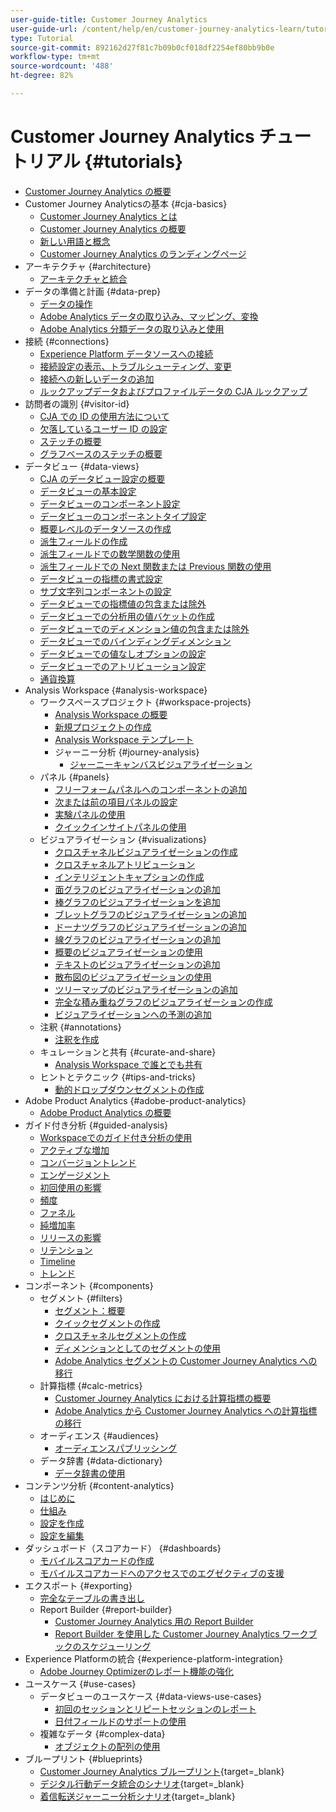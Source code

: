 ```yaml
---
user-guide-title: Customer Journey Analytics
user-guide-url: /content/help/en/customer-journey-analytics-learn/tutorials/overview.html
type: Tutorial
source-git-commit: 892162d27f81c7b09b0cf018df2254ef80bb9b0e
workflow-type: tm+mt
source-wordcount: '488'
ht-degree: 82%

---
```



# Customer Journey Analytics チュートリアル {#tutorials}

+ [Customer Journey Analytics の概要](overview.md)
+ Customer Journey Analyticsの基本 {#cja-basics}
   + [Customer Journey Analytics とは](cja-basics/what-is-customer-journey-analytics.md)
   + [Customer Journey Analytics の概要](cja-basics/understanding-customer-journey-analytics.md)
   + [新しい用語と概念](cja-basics/new-terms-and-concepts-in-cja.md)
   + [Customer Journey Analytics のランディングページ](cja-basics/customer-journey-analytics-landing-page.md)
+ アーキテクチャ {#architecture}
   + [アーキテクチャと統合](architecture/architecture-and-integrations-of-cja.md)
+ データの準備と計画 {#data-prep}
   + [データの操作](data-prep/working-with-data-in-cja.md)
   + [Adobe Analytics データの取り込み、マッピング、変換](data-prep/ingest-map-and-transform-adobe-analytics-data.md)
   + [Adobe Analytics 分類データの取り込みと使用](data-prep/ingest-and-use-analytics-classifications.md)
+ 接続 {#connections}
   + [Experience Platform データソースへの接続](connections/connecting-customer-journey-analytics-to-data-sources-in-platform.md)
   + [接続設定の表示、トラブルシューティング、変更](connections/connections-details-experience-in-cja.md)
   + [接続への新しいデータの追加](connections/add-past-data-to-an-existing-connection-in-cja.md)
   + [ルックアップデータおよびプロファイルデータの CJA ルックアップ](connections/cja-lookup-data.md)
+ 訪問者の識別 {#visitor-id}
   + [CJA での ID の使用方法について](visitor-id/understanding-how-customer-journey-analytics-uses-identity.md)
   + [欠落しているユーザー ID の設定](visitor-id/configure-missing-person-id.md)
   + [ステッチの概要](visitor-id/overview-of-stitching.md)
   + [グラフベースのステッチの概要](visitor-id/graph-based-stitching-overview.md)
+ データビュー {#data-views}
   + [CJA のデータビュー設定の概要](data-views/overview-of-configuring-data-views-for-cja.md)
   + [データビューの基本設定](data-views/basic-configuration-for-data-views.md)
   + [データビューのコンポーネント設定](data-views/configuring-component-settings-in-data-views.md)
   + [データビューのコンポーネントタイプ設定](data-views/component-type-settings-in-data-views.md)
   + [概要レベルのデータソースの作成](data-views/create-summary-level-data-sources.md)
   + [派生フィールドの作成](data-views/derived-fields-in-cja.md)
   + [派生フィールドでの数学関数の使用](data-views/use-the-math-function-in-derived-fields.md)
   + [派生フィールドでの Next 関数または Previous 関数の使用](data-views/use-the-next-previous-function-in-derived-fields.md)
   + [データビューの指標の書式設定](data-views/formatting-metrics-in-data-views.md)
   + [サブ文字列コンポーネントの設定](data-views/configure-substring-component-settings.md)
   + [データビューでの指標値の包含または除外](data-views/include-or-exclude-metric-values-in-data-views.md)
   + [データビューでの分析用の値バケットの作成](data-views/creating-value-buckets-in-data-views-for-analysis.md)
   + [データビューでのディメンション値の包含または除外](data-views/include-or-exclude-dimension-values-in-data-views.md)
   + [データビューでのバインディングディメンション](data-views/binding-dimensions-in-data-views.md)
   + [データビューでの値なしオプションの設定](data-views/configure-no-value-options-in-data-views.md)
   + [データビューでのアトリビューション設定](data-views/attribution-settings-in-data-views.md)
   + [通貨換算](data-views/currency-conversion.md)
+ Analysis Workspace {#analysis-workspace}
   + ワークスペースプロジェクト {#workspace-projects}
      + [Analysis Workspace の概要](analysis-workspace/workspace-projects/analysis-workspace-overview.md)
      + [新規プロジェクトの作成](analysis-workspace/workspace-projects/build-a-new-project.md)
      + [Analysis Workspace テンプレート](analysis-workspace/workspace-projects/analysis-workspace-templates.md)
      + ジャーニー分析 {#journey-analysis}
         + [ジャーニーキャンバスビジュアライゼーション](analysis-workspace/workspace-projects/journey-analysis/journey-canvas-viz.md)
   + パネル {#panels}
      + [フリーフォームパネルへのコンポーネントの追加](analysis-workspace/panels/add-components-to-the-freeform-panel.md)
      + [次または前の項目パネルの設定](analysis-workspace/panels/configure-next-previous-item-panel.md)
      + [実験パネルの使用](analysis-workspace/panels/use-the-experimentation-panel.md)
      + [クイックインサイトパネルの使用](analysis-workspace/panels/use-the-quick-insights-panel.md)
   + ビジュアライゼーション {#visualizations}
      + [クロスチャネルビジュアライゼーションの作成](analysis-workspace/visualizations/creating-cross-channel-visualizations-in-customer-journey-analytics.md)
      + [クロスチャネルアトリビューション](analysis-workspace/visualizations/cross-channel-attribution-in-customer-journey-analytics.md)
      + [インテリジェントキャプションの作成](analysis-workspace/visualizations/intelligent-captions.md)
      + [面グラフのビジュアライゼーションの追加](analysis-workspace/visualizations/add-area-visualizations.md)
      + [棒グラフのビジュアライゼーションを追加](analysis-workspace/visualizations/add-bar-visualizations.md)
      + [ブレットグラフのビジュアライゼーションの追加](analysis-workspace/visualizations/add-bullet-graph-visualizations.md)
      + [ドーナツグラフのビジュアライゼーションの追加](analysis-workspace/visualizations/add-donut-visualizations.md)
      + [線グラフのビジュアライゼーションの追加](analysis-workspace/visualizations/add-line-visualizations.md)
      + [概要のビジュアライゼーションの使用](analysis-workspace/visualizations/use-summary-visualizations.md)
      + [テキストのビジュアライゼーションの追加](analysis-workspace/visualizations/add-text-visualizations.md)
      + [散布図のビジュアライゼーションの使用](analysis-workspace/visualizations/use-scatterplot-visualizations.md)
      + [ツリーマップのビジュアライゼーションの追加](analysis-workspace/visualizations/add-treemap-visualizations.md)
      + [完全な積み重ねグラフのビジュアライゼーションの作成](analysis-workspace/visualizations/create-stacked-visualizations.md)
      + [ビジュアライゼーションへの予測の追加](analysis-workspace/visualizations/forecasting.md)
   + 注釈 {#annotations}
      + [注釈を作成](analysis-workspace/annotations/create-an-annotation.md)
   + キュレーションと共有 {#curate-and-share}
      + [Analysis Workspace で誰とでも共有](analysis-workspace/curate-and-share/share-with-anyone-in-analysis-workspace.md)
   + ヒントとテクニック {#tips-and-tricks}
      + [動的ドロップダウンセグメントの作成](analysis-workspace/tips-and-tricks/dynamic-drop-downs.md)
+ Adobe Product Analytics {#adobe-product-analytics}
   + [Adobe Product Analytics の概要](adobe-product-analytics/adobe-product-analytics-overview.md)
+ ガイド付き分析 {#guided-analysis}
   + [Workspaceでのガイド付き分析の使用](guided-analysis/guided-analysis-in-workspace.md)
   + [アクティブな増加](guided-analysis/active-growth.md)
   + [コンバージョントレンド](guided-analysis/conversion-trends.md)
   + [エンゲージメント](guided-analysis/engagement.md)
   + [初回使用の影響](guided-analysis/first-use-impact.md)
   + [頻度](guided-analysis/frequency.md)
   + [ファネル](guided-analysis/funnel.md)
   + [純増加率](guided-analysis/net-growth.md)
   + [リリースの影響](guided-analysis/release-impact.md)
   + [リテンション](guided-analysis/retention.md)
   + [Timeline](guided-analysis/timeline.md)
   + [トレンド](guided-analysis/trends.md)
+ コンポーネント {#components}
   + セグメント {#filters}
      + [セグメント：概要](components/filters/introduction-to-filters-in-cja.md)
      + [クイックセグメントの作成](components/filters/create-a-quick-filter.md)
      + [クロスチャネルセグメントの作成](components/filters/creating-cross-channel-filters-in-customer-journey-analytics.md)
      + [ディメンションとしてのセグメントの使用](components/filters/use-filters-as-dimensions.md)
      + [Adobe Analytics セグメントの Customer Journey Analytics への移行](components/filters/moving-adobe-analytics-segments-to-customer-journey-analytics.md)
   + 計算指標 {#calc-metrics}
      + [Customer Journey Analytics における計算指標の概要](components/calc-metrics/introduction-to-calculated-metrics-in-customer-journey-analytics.md)
      + [Adobe Analytics から Customer Journey Analytics への計算指標の移行](components/calc-metrics/moving-your-calculated-metrics-from-adobe-analytics-to-customer-journey-analytics.md)
   + オーディエンス {#audiences}
      + [オーディエンスパブリッシング](components/audiences/audience-publishing-for-cja.md)
   + データ辞書 {#data-dictionary}
      + [データ辞書の使用](components/data-dictionary/use-data-dictionary.md)
+ コンテンツ分析 {#content-analytics}
   + [はじめに](content-analytics/introduction-to-content-analytics.md)
   + [仕組み](content-analytics/how-it-works.md)
   + [設定を作成](content-analytics/create-configuration.md)
   + [設定を編集](content-analytics/edit-configuration.md)
+ ダッシュボード（スコアカード） {#dashboards}
   + [モバイルスコアカードの作成](dashboards/create-a-mobile-scorecard.md)
   + [モバイルスコアカードへのアクセスでのエグゼクティブの支援](dashboards/assist-executives-to-access-mobile-scorecards.md)
+ エクスポート {#exporting}
   + [完全なテーブルの書き出し](exporting/full-table-export.md)
   + Report Builder {#report-builder}
      + [Customer Journey Analytics 用の Report Builder](exporting/report-builder/report-builder-for-customer-journey-analytics.md)
      + [Report Builder を使用した Customer Journey Analytics ワークブックのスケジューリング](exporting/report-builder/schedule-cja-workbooks-using-report-builder.md)
+ Experience Platformの統合 {#experience-platform-integration}
   + [Adobe Journey Optimizerのレポート機能の強化](experience-platform-integration/enhanced-reporting-for-adobe-journey-optimizer.md)
+ ユースケース {#use-cases}
   + データビューのユースケース {#data-views-use-cases}
      + [初回のセッションとリピートセッションのレポート](use-cases/data-views-use-cases/first-time-and-returning-sessions.md)
      + [日付フィールドのサポートの使用](use-cases/data-views-use-cases/leverage-date-field-support.md)
   + 複雑なデータ {#complex-data}
      + [オブジェクトの配列の使用](use-cases/complex-data/object-arrays-in-cja.md)
+ ブループリント {#blueprints}
   + [Customer Journey Analytics ブループリント](https://experienceleague.adobe.com/ja/docs/blueprints-learn/architecture/customer-journey-analytics/overview){target=_blank}
   + [デジタル行動データ統合のシナリオ](https://experienceleague.adobe.com/ja/docs/analytics-platform/using/cja-usecases/cross-channel/cross-channel){target=_blank}
   + [着信転送ジャーニー分析シナリオ](https://experienceleague.adobe.com/ja/docs/analytics-platform/using/cja-usecases/cross-channel/call-center){target=_blank}
